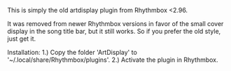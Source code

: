 This is simply the old artdisplay plugin from Rhythmbox <2.96. 

It was removed from newer Rhythmbox versions in favor of the small cover display in the song title bar, but it still works. So if you prefer the old style, just get it.

Installation:
	1.) Copy the folder 'ArtDisplay' to '~/.local/share/Rhythmbox/plugins'.
	2.) Activate the plugin in Rhythmbox. 